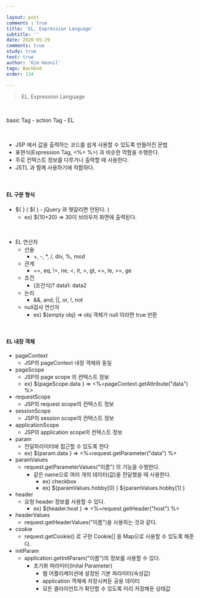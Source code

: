 ```yaml
---

layout: post
comments : true
title: 'EL, Expression Language'
subtitle: ''
date: 2020-05-29
comments: true
study: true
text: true
author: 'Kim Heonil'
tags: BackEnd
order: 134

---
```


> EL, Expression Language

<br>

basic Tag - action Tag - EL

<br>

- JSP 에서 값을 출력하는 코드를 쉽게 사용할 수 있도록 만들어진 문법
- 표현식(Expression Tag, &lt;%= %>) 과 비슷한 역할을 수행한다.
- 주로 컨텍스트 정보를 다루거나 출력할 때 사용한다.
- JSTL 과 함께 사용하기에 적합하다.

<br>

#### EL 구문 형식

- ${ } ( $( ) - jQuery 와 헷갈리면 안된다. )
  - ex) ${10+20} => 30이 브라우저 화면에 출력된다.

<br>

- EL 연산자
  - 산술
    - +, -, *, /, div, %, mod
  - 관계
    - ==, eq, !=, ne, <, lt, >, gt, <=, le, >=, ge
  - 조건
    - (조건식)? data1: data2
  - 논리
    - &&, and, ||, or, !, not
  - null검사 연산자
    - ex) ${empty obj} => obj 객체가 null 이라면 true 반환

<br>

#### EL 내장 객체

- pageContext
  - JSP의 pageContext 내장 객체와 동일
- pageScope
  - JSP의 page scope 의 컨텍스트 정보
  - ex) ${pageScope.data } => &lt;%=pageContext.getAttribute("data") %>
- requestScope
  - JSP의 request scope의 컨텍스트 정보
- sessionScope
  - JSP의 session scope의 컨텍스트 정보
- applicationScope
  - JSP의 application scope의 컨텍스트 정보
- param
  - 전달파라미터에 접근할 수 있도록 한다
  - ex) ${param.data } => &lt;%=request.getParameter("data") %>
- paramValues
  - request.getParameterValues("이름") 의 기능을 수행한다.
    - 같은 name으로 여러 개의 데이터(값)을 전달했을 때 사용한다.
      - ex) checkbox
      - ex) ${paramValues.hobby[0] }
        ${paramValues.hobby[1] }
- header
  - 요청 header 정보를 사용할 수 있다.
    - ex) ${header.host } => &lt;%=request.getHeader("host") %>
- headerValues
  - request.getHeaderValues("이름")을 사용하는 것과 같다.
- cookie
  - request.getCookie() 로 구한 Cookie[] 을 Map으로 사용할 수 있도록 해준다.
- initParam
  - application.getInitParam("이름")의 정보를 사용할 수 있다.
    - 초기화 파라미터(Inital Parameter)
      - 웹 어플리케이션에 설정된 기본 파라미터(속성값)
      - application 객체에 저장시켜둔 공용 데이터
      - 모든 클라이언트가 확인할 수 있도록 미리 저장해둔 상태값